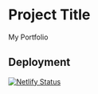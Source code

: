 # Project Title
My Portfolio

## Deployment
[![Netlify Status](https://api.netlify.com/api/v1/badges/b24e215d-0d36-4c67-8086-29cb5bb00016/deploy-status)](https://app.netlify.com/sites/anshjainportfolio/deploys)
